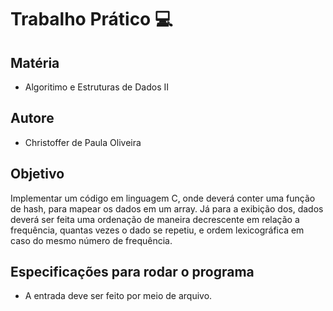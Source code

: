 # Trabalho Prático :computer:
## Matéria
- Algoritimo e Estruturas de Dados II

## Autore
- Christoffer de Paula Oliveira

## Objetivo
Implementar um código em linguagem C, onde deverá
conter uma função de hash, para mapear os dados em um array. Já para a
exibição dos, dados deverá ser feita uma ordenação de maneira decrescente em
relação a frequência, quantas vezes o dado se repetiu, e ordem lexicográfica em
caso do mesmo número de frequência.

## Especificações para rodar o programa
- A entrada deve ser feito por meio de arquivo.
